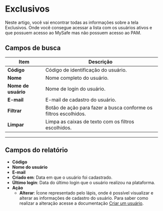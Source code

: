 # Exclusivos

Neste artigo, você vai encontrar todas as informações sobre a tela Exclusivos. Onde você consegue acessar a lista com os usuários ativos e que possuem acesso ao MySafe mas não possuem acesso ao PAM.

## Campos de busca

**Item**|**Descrição**
|---|---|
**Código**|Código de identificação do usuário.
**Nome**|Nome completo do usuário.
**Nome de usuário**|Nome de login do usuário.
**E-mail**|E-mail de cadastro do usuário.
**Filtrar**|Botão de ação para fazer a busca conforme os filtros escolhidos.
**Limpar**|Limpa as caixas de texto com os filtros escolhidos.
***

## Campos do relatório

* **Código**
* **Nome do usuário**
* **E-mail**
* **Criado em**: Data em que o usuário foi cadastrado.
* **Último login**: Data do último login que o usuário realizou na plataforma.
* **Ação**
    * **Alterar**: Ícone representado pelo lápis, onde é possível visualizar e alterar as informações de cadastro do usuário. Para saber como realizar a alteração acesse a documentação [Criar um usuário](/v3-32/docs/pt/user-management-add-system-administrator).